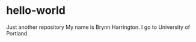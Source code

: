 # hello-world
Just another repository 
My name is Brynn Harrington. I go to University of Portland. 
